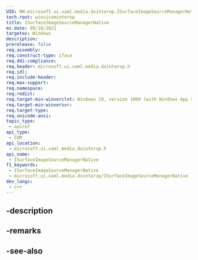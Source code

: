 ```yaml
---
UID: NN:microsoft.ui.xaml.media.dxinterop.ISurfaceImageSourceManagerNative
tech.root: winuicominterop
title: ISurfaceImageSourceManagerNative
ms.date: 09/10/2021
targetos: Windows
description: 
prerelease: false
req.assembly: 
req.construct-type: iface
req.ddi-compliance: 
req.header: microsoft.ui.xaml.media.dxinterop.h
req.idl: 
req.include-header: 
req.max-support: 
req.namespace: 
req.redist: 
req.target-min-winverclnt: Windows 10, version 1809 (with Windows App SDK 0.5 or later)
req.target-min-winversvr: 
req.target-type: 
req.unicode-ansi: 
topic_type:
 - apiref
api_type:
 - COM
api_location:
 - microsoft.ui.xaml.media.dxinterop.h
api_name:
 - ISurfaceImageSourceManagerNative
f1_keywords:
 - ISurfaceImageSourceManagerNative
 - microsoft.ui.xaml.media.dxinterop/ISurfaceImageSourceManagerNative
dev_langs:
 - c++
---
```


## -description

## -remarks

## -see-also

